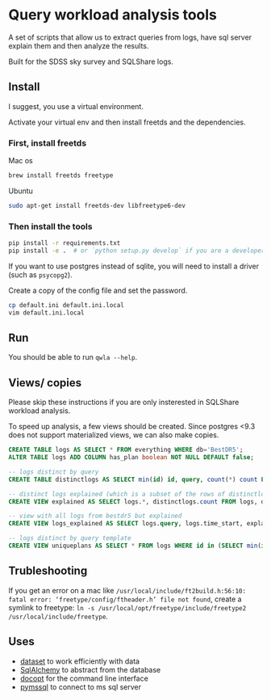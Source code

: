 # Query workload analysis tools

A set of scripts that allow us to extract queries from logs, have sql server explain them and then analyze the results.

Built for the SDSS sky survey and SQLShare logs.

## Install

I suggest, you use a virtual environment.

Activate your virtual env and then install freetds and the dependencies.

### First, install freetds

Mac os

```bash
brew install freetds freetype
```

Ubuntu

```bash
sudo apt-get install freetds-dev libfreetype6-dev
```

### Then install the tools

```bash
pip install -r requirements.txt
pip install -e .  # or `python setup.py develop` if you are a developer
```

If you want to use postgres instead of sqlite, you will need to install a driver (such as `psycopg2`).

Create a copy of the config file and set the password.

```bash
cp default.ini default.ini.local
vim default.ini.local
```

## Run

You should be able to run `qwla --help`.

## Views/ copies
Please skip these instructions if you are only insterested in SQLShare workload analysis.

To speed up analysis, a few views should be created. Since postgres <9.3 does not support materialized views, we can also make copies. 

```sql
CREATE TABLE logs AS SELECT * FROM everything WHERE db='BestDR5';
ALTER TABLE logs ADD COLUMN has_plan boolean NOT NULL DEFAULT false;

-- logs distinct by query
CREATE TABLE distinctlogs AS SELECT min(id) id, query, count(*) count FROM logs WHERE NOT error GROUP BY query;

-- distinct logs explained (which is a subset of the rows of distinctlogs) with count from distinctlogs
CREATE VIEW explained AS SELECT logs.*, distinctlogs.count FROM logs, distinctlogs WHERE logs.has_plan AND logs.id = distinctlogs.id;

-- view with all logs from bestdr5 but explained
CREATE VIEW logs_explained AS SELECT logs.query, logs.time_start, explained.plan FROM logs, explained WHERE logs.query = explained.query;

-- logs distinct by query template
CREATE VIEW uniqueplans AS SELECT * FROM logs WHERE id in (SELECT min(id) id from explained GROUP BY simple_plan);
```


## Trubleshooting

If you get an error on a mac like `/usr/local/include/ft2build.h:56:10: fatal error: ‘freetype/config/ftheader.h’ file not found`, create a symlink to freetype: `ln -s /usr/local/opt/freetype/include/freetype2 /usr/local/include/freetype`.

## Uses

* [dataset](http://dataset.readthedocs.org/en/latest/) to work efficiently with data
* [SqlAlchemy](http://www.sqlalchemy.org/) to abstract from the database
* [docopt](http://docopt.org/) for the command line interface
* [pymssql](https://github.com/pymssql/pymssql) to connect to ms sql server
